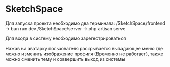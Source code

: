 # SketchSpace

Для запуска проекта необходимо два терминала:
/SketchSpace/frontend -> bun run dev
/SketchSpace/server -> php artisan serve

Для входа в систему необходимо зарегестрироваться

Нажав на аватарку пользователя раскрывается выпадающее меню где можно изменить изображение профиля (Временно не работает), также можно сменить тему и соввершить выход из системы
